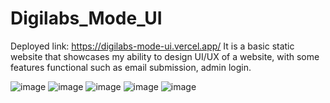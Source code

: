 # Digilabs_Mode_UI

Deployed link: https://digilabs-mode-ui.vercel.app/
It is a basic static website that showcases my ability to design UI/UX of a website, with some features functional such as email submission, admin login. 

![image](https://github.com/Priyamvada-iiita/Digilabs_Mode_UI/assets/75827294/566c28eb-2fd6-4823-b643-c0ef48ce0d0f)
![image](https://github.com/Priyamvada-iiita/Digilabs_Mode_UI/assets/75827294/dd39b96c-5808-45a4-9289-d341a9bd5899)
![image](https://github.com/Priyamvada-iiita/Digilabs_Mode_UI/assets/75827294/b519a707-39ed-48f2-abbe-49ebe3a3c695)
![image](https://github.com/Priyamvada-iiita/Digilabs_Mode_UI/assets/75827294/4e9048a9-bd02-47c2-b30d-f4912bbfbe91)
![image](https://github.com/Priyamvada-iiita/Digilabs_Mode_UI/assets/75827294/b1e5fb8c-74f0-4ba4-80aa-06cc4e22ba37)
